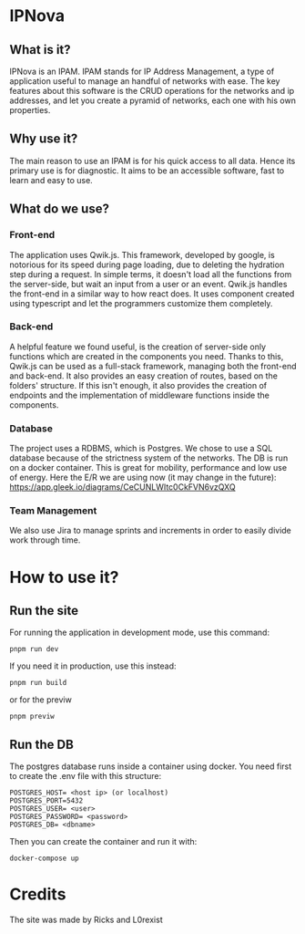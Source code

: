 # IPNova

## What is it?

IPNova is an IPAM.
IPAM stands for IP Address Management, a type of application useful to manage an handful of networks with ease.
The key features about this software is the CRUD operations for the networks and ip addresses, and let you create
a pyramid of networks, each one with his own properties.

## Why use it?

The main reason to use an IPAM is for his quick access to all data. Hence its primary use is for diagnostic.
It aims to be an accessible software, fast to learn and easy to use.

## What do we use?

### Front-end
The application uses Qwik.js. This framework, developed by google, is notorious for its speed during page loading,
due to deleting the hydration step during a request. In simple terms, it doesn't load all the functions from the server-side,
but wait an input from a user or an event.
Qwik.js handles the front-end in a similar way to how react does. It uses component created using typescript and
let the programmers customize them completely.

### Back-end
A helpful feature we found useful, is the creation of server-side only functions which are created in the components you need.
Thanks to this, Qwik.js can be used as a full-stack framework, managing both the front-end and back-end.
It also provides an easy creation of routes, based on the folders' structure. 
If this isn't enough, it also provides the creation of endpoints and the implementation of middleware functions inside the components.

### Database
The project uses a RDBMS, which is Postgres. We chose to use a SQL database because of the strictness system of the networks.
The DB is run on a docker container. This is great for mobility, performance and low use of energy.
Here the E/R we are using now (it may change in the future): https://app.gleek.io/diagrams/CeCUNLWItc0CkFVN6vzQXQ

### Team Management
We also use Jira to manage sprints and increments in order to easily divide work through time.

# How to use it?

## Run the site
For running the application in development mode, use this command:
```shell
pnpm run dev
```

If you need it in production, use this instead:
```shell
pnpm run build
```

or for the previw
```shell
pnpm previw
```

## Run the DB
The postgres database runs inside a container using docker.
You need first to create the .env file with this structure:
```env
POSTGRES_HOST= <host ip> (or localhost)
POSTGRES_PORT=5432
POSTGRES_USER= <user>
POSTGRES_PASSWORD= <password>
POSTGRES_DB= <dbname>
```
Then you can create the container and run it with:
```shell
docker-compose up
```

# Credits
The site was made by Ricks and L0rexist
